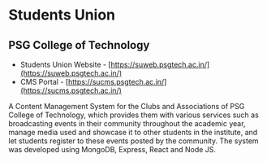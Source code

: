 # Students Union
## PSG College of Technology

- Students Union Website - [https://suweb.psgtech.ac.in/](https://suweb.psgtech.ac.in/)
- CMS Portal - [https://sucms.psgtech.ac.in/](https://sucms.psgtech.ac.in/)

A Content Management System for the Clubs and Associations of PSG College of Technology, which provides them with various services such as broadcasting events in their community throughout the academic year, manage media used and showcase it to other students in the institute, and let students register to these events posted by the community.
The system was developed using MongoDB, Express, React and Node JS. 
